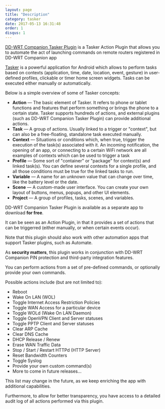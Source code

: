 ```yaml
---
layout: page
title: "Description"
category: tasker
date: 2017-05-13 16:31:48
order: 1
disqus: 1
---
```


<script>
  (function (w,i,d,g,e,t,s) {w[d] = w[d]||[];t= i.createElement(g);
    t.async=1;t.src=e;s=i.getElementsByTagName(g)[0];s.parentNode.insertBefore(t, s);
  })(window, document, '_gscq','script','//widgets.getsitecontrol.com/59849/script.js');
</script>

<!-- Begin Cookie Consent plugin by Silktide - http://silktide.com/cookieconsent -->
<script type="text/javascript">
    window.cookieconsent_options = {"message":"This website uses cookies to ensure you get the best experience on our website","dismiss":"Got it!","learnMore":"More info","link":null,"theme":"dark-top"};
</script>

<script type="text/javascript" src="//s3.amazonaws.com/cc.silktide.com/cookieconsent.latest.min.js"></script>
<!-- End Cookie Consent plugin -->
<!-- 
<script type="text/javascript">
    window.doorbellOptions = {
        appKey: 'f6ciDeNxz1cbW2TSirLv5hn5btBo353HB6xTkaTvJOCDW5JlJtB1dpkaaGGg6Alb'
    };
    (function(d, t) {
        var g = d.createElement(t);g.id = 'doorbellScript';g.type = 'text/javascript';g.async = true;g.src = 'https://embed.doorbell.io/button/1824?t='+(new Date().getTime());(d.getElementsByTagName('head')[0]||d.getElementsByTagName('body')[0]).appendChild(g);
    }(document, 'script'));
</script> -->

<div class="lead"><a href="https://play.google.com/store/apps/details?id=org.rm3l.ddwrt.tasker">DD-WRT Companion Tasker Plugin</a> is a Tasker Action Plugin that allows you to automate the act of launching commands on remote routers registered in DD-WRT Companion app</div>

<a href="http://tasker.dinglisch.net/">Tasker</a> is a powerful application for Android which allows to perform tasks based on contexts (application, time, date, location, event, gesture) in user-defined profiles, clickable or timer home screen widgets.
Tasks can be executed either manually or automatically.

Below is a simple overview of some of Tasker concepts:
<ul>
<li><b>Action</b> &mdash; The basic element of Tasker. It refers to phone or tablet functions and features that perform something or brings the phone to a certain state. Tasker supports hundreds of actions, and external plugins (such as DD-WRT Companion Tasker Plugin) can provide additional actions.</li>
<li><b>Task</b> &mdash; A group of actions. Usually linked to a trigger or "context", but can also be a free-floating, standalone task executed manually.</li>
<li><b>Context</b> &mdash; Situations or conditions which, when true, trigger the execution of the task(s) associated with it. An incoming notification, the opening of an app, or connecting to a certain WiFi network are all examples of contexts which can be used to trigger a task</li>
<li><b>Profile</b> &mdash; Some sort of "container" or "package" for context(s) and linked task(s). You can define several contexts for a single profile, and all those conditions must be true for the linked tasks to run.</li>
<li><b>Variable</b> &mdash; A name for an unknown value that can change over time, like the battery level or the date.</li>
<li><b>Scene</b> &mdash; A custom-made user interface. You can create your own layout of buttons, menus, popups, and other UI elements.</li>
<li><b>Project</b> &mdash; A group of profiles, tasks, scenes, and variables.</li>
</ul>


DD-WRT Companion Tasker Plugin is available as a separate app to download <b>for free</b>.

It can be seen as an Action Plugin, in that it provides a set of actions that can be triggerred (either manually, or when certain events occur).

Note that this plugin should also work with other automation apps that support Tasker plugins, such as Automate.

As <b>security matters</b>, this plugin works in conjunction with DD-WRT Companion PIN protection and third-party integration features.

You can perform actions from a set of pre-defined commands, or optionally provide your own commands. 

Possible actions include (but are not limited to):

<ul>
<li>Reboot</li>
<li>Wake On LAN (WOL)</li>
<li>Toggle Internet Access Restriction Policies</li>
<li>Toggle WAN Access for a particular device</li>
<li>Toggle WOLd (Wake On LAN Daemon)</li>
<li>Toggle OpenVPN Client and Server statuses</li>
<li>Toggle PPTP Client and Server statuses</li>
<li>Clear ARP Cache</li>
<li>Clear DNS Cache</li>
<li>DHCP Release / Renew</li>
<li>Erase WAN Traffic Data</li>
<li>Stop / Start / Restart HTTPd (HTTP Server)</li>
<li>Reset Bandwidth Counters</li>
<li>Toggle Syslog</li>
<li>Provide your own custom command(s)</li>
<li>More to come in future releases...</li>
</ul>

This list may change in the future, as we keep enriching the app with additional capabilities.

Furthermore, to allow for better transparency, you have access to a detailed audit log of all actions performed via this plugin.
